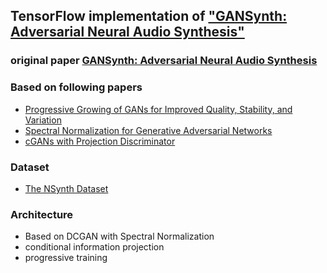 ## TensorFlow implementation of ["GANSynth: Adversarial Neural Audio Synthesis"](https://openreview.net/pdf?id=H1xQVn09FX)

### original paper [GANSynth: Adversarial Neural Audio Synthesis](https://openreview.net/pdf?id=H1xQVn09FX)

### Based on following papers
* [Progressive Growing of GANs for Improved Quality, Stability, and Variation](https://arxiv.org/pdf/1710.10196.pdf)
* [Spectral Normalization for Generative Adversarial Networks](https://arxiv.org/pdf/1802.05957.pdf)
* [cGANs with Projection Discriminator](https://arxiv.org/pdf/1802.05637.pdf)

### Dataset
* [The NSynth Dataset](https://magenta.tensorflow.org/datasets/nsynth)

### Architecture
* Based on DCGAN with Spectral Normalization
* conditional information projection
* progressive training
